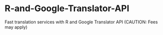 # R-and-Google-Translator-API
Fast translation services with R and Google Translator API (CAUTION: Fees may apply)
